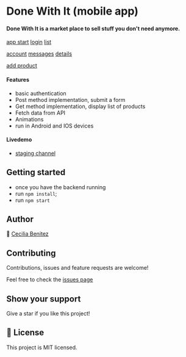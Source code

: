 # Done With It (mobile app)

#### Done With It is a market place to sell stuff you don't need anymore.

[app start](./screens/screen-1.jpeg) [login](./screens/screen-2.jpeg) [list](./screens/screen-3.jpeg)

[account](./screens/screen-4.jpeg) [messages](./screens/screen-5.jpeg) [details](./screens/screen-6.jpeg)

[add product](./screens/screen-7.jpeg)

#### Features
- basic authentication
- Post method implementation, submit a form
- Get method implementation, display list of products
- Fetch data from API
- Animations
- run in Android and IOS devices

#### Livedemo
- [staging channel](https://expo.io/@cecipeke/projects/DoneWithIt?release-channel=staging)


## Getting started
- once you have the backend running
- run `npm install`;
- run `npm start`


## Author
👤 [Cecilia Benitez](https://ceciliabenitez.com/)


## Contributing

Contributions, issues and feature requests are welcome!

Feel free to check the [issues page](https://github.com/Ceci007/done-with-it/issues)


## Show your support

Give a star if you like this project!


## 📝 License

This project is MIT licensed.
